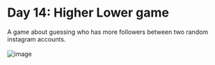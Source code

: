 # Day 14: Higher Lower game
A game about guessing who has more followers between two random instagram accounts.<br>
<br>
![image](https://github.com/Kitobal/100-days-of-python/assets/114311709/00c54333-77e0-4c31-aef4-c62a62b30a2b)
